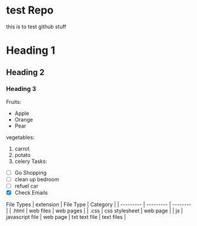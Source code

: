 # test Repo
this is to test github stuff
# Heading 1
## Heading 2
### Heading 3
Fruits:
- Apple
- Orange
- Pear
 
 vegetables:
 1. carrot
 2. potato
 3. celery
Tasks:
- [ ] Go Shopping
- [ ] clean up bedroom
- [ ] refuel car
- [X] Check Emails

File Types
| extension | File Type | Category |
| --------- | --------- | -------- |
| .html  | web files | web pages | 
| .css | css stylesheet | web page |
| js | javascript file | web page 
| txt  text file | text files |


